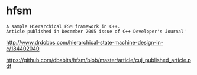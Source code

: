 # hfsm
```
A sample Hierarchical FSM framework in C++.
Article published in December 2005 issue of C++ Developer's Journal'
```
http://www.drdobbs.com/hierarchical-state-machine-design-in-c/184402040

https://github.com/dbabits/hfsm/blob/master/article/cuj_published_article.pdf
